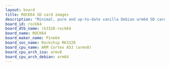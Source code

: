 ```yaml
---
layout: board
title: ROCK64 SD card images
description: "Minimal, pure and up-to-date vanilla Debian arm64 SD card images for ROCK64 by Pine64, SoC: Rockchip RK3328, CPU ISA: armv8"
board_id: rock64
board_dtb_name: rk3328-rock64
board_name: ROCK64
board_maker_name: Pine64
board_soc_name: Rockchip RK3328
board_cpu_name: ARM Cortex A53 (armv8)
board_cpu_arch_isa: armv8
board_cpu_arch_debian: arm64
---
```

